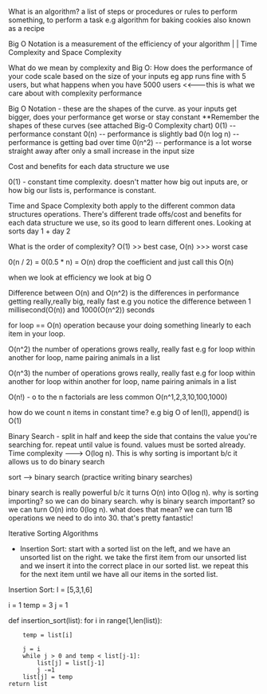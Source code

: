 What is an algorithm? a list of steps or procedures or rules to perform something, to perform a task e.g algorithm for baking cookies also known as a recipe

Big O Notation is a measurement of the efficiency of your algorithm
| |
Time Complexity and Space Complexity

What do we mean by complexity and Big O: How does the performance of your code scale based on the size of your inputs eg app runs fine with 5 users, but what happens when you have 5000 users <<---this is what we care about with complexity performance

Big O Notation - these are the shapes of the curve. as your inputs get bigger, does your performance get worse or stay constant \*\*Remember the shapes of these curves (see attached Big-0 Complexity chart)
0(1) -- performance constant
0(n) -- performance is slightly bad
0(n log n) -- performance is getting bad over time
0(n^2) -- performance is a lot worse straight away after only a small increase in the input size

Cost and benefits for each data structure we use

0(1) - constant time complexity. doesn't matter how big out inputs are, or how big our lists is, performance is constant.

Time and Space Complexity both apply to the different common data structures operations. There's different trade offs/cost and benefits for each data structure we use, so its good to learn different ones. Looking at sorts day 1 + day 2

What is the order of complexity? O(1) >> best case, O(n) >>> worst case

0(n / 2) = 0(0.5 \* n) = O(n) drop the coefficient and just call this O(n)

when we look at efficiency we look at big O

Difference between O(n) and O(n^2) is the differences in performance getting really,really big, really fast e.g you notice the difference between 1 millisecond(O(n)) and 1000(O(n^2)) seconds

for loop == O(n) operation because your doing something linearly to each item in your loop.

O(n^2) the number of operations grows really, really fast e.g for loop within another for loop, name pairing animals in a list

O(n^3) the number of operations grows really, really fast e.g for loop within another for loop within another for loop, name pairing animals in a list

O(n!) - o to the n factorials are less common O(n^1,2,3,10,100,1000)

how do we count n items in constant time? e.g big O of len(l), append() is O(1)

Binary Search - split in half and keep the side that contains the value you're searching for. repeat until value is found. values must be sorted already. Time complexity ---> O(log n). This is why sorting is important b/c it allows us to do binary search

sort --> binary search (practice writing binary searches)

binary search is really powerful b/c it turns O(n) into O(log n). why is sorting importing? so we can do binary search. why is binary search important? so we can turn O(n) into 0(log n). what does that mean? we can turn 1B operations we need to do into 30. that's pretty fantastic!

Iterative Sorting Algorithms

- Insertion Sort: start with a sorted list on the left, and we have an unsorted list on the right. we take the first item from our unsorted list and we insert it into the correct place in our sorted list. we repeat this for the next item until we have all our items in the sorted list.

Insertion Sort:
l = [5,3,1,6]

i = 1
temp = 3
j = 1

def insertion_sort(list):
for i in range(1,len(list)):

        temp = list[i]

        j = i
        while j > 0 and temp < list[j-1]:
            list[j] = list[j-1]
            j -=1
        list[j] = temp
    return list
